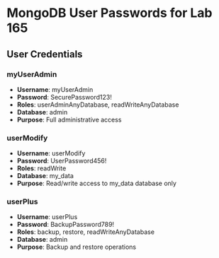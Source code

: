 # MongoDB User Passwords for Lab 165

## User Credentials

### myUserAdmin

- **Username**: myUserAdmin
- **Password**: SecurePassword123!
- **Roles**: userAdminAnyDatabase, readWriteAnyDatabase
- **Database**: admin
- **Purpose**: Full administrative access

### userModify

- **Username**: userModify
- **Password**: UserPassword456!
- **Roles**: readWrite
- **Database**: my_data
- **Purpose**: Read/write access to my_data database only

### userPlus

- **Username**: userPlus
- **Password**: BackupPassword789!
- **Roles**: backup, restore, readWriteAnyDatabase
- **Database**: admin
- **Purpose**: Backup and restore operations
